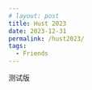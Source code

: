 ```yaml
---
# layout: post
title: Hust 2023
date: 2023-12-31
permalink: /hust2023/
tags:
  - Friends
---
```



测试版